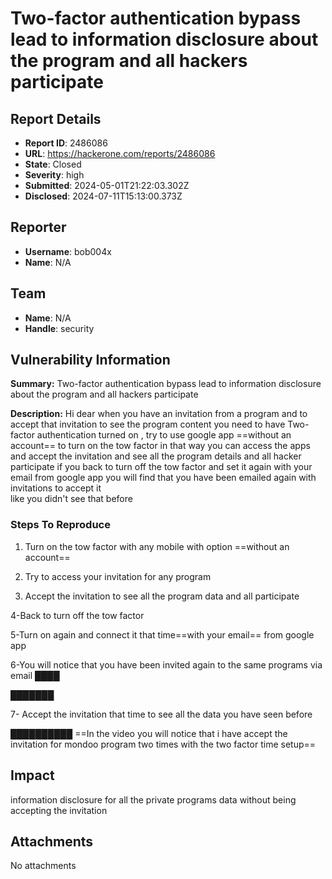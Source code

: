 # Two-factor authentication bypass lead to information disclosure about the program and all hackers participate

## Report Details
- **Report ID**: 2486086
- **URL**: https://hackerone.com/reports/2486086
- **State**: Closed
- **Severity**: high
- **Submitted**: 2024-05-01T21:22:03.302Z
- **Disclosed**: 2024-07-11T15:13:00.373Z

## Reporter
- **Username**: bob004x
- **Name**: N/A

## Team
- **Name**: N/A
- **Handle**: security

## Vulnerability Information
**Summary:**
Two-factor authentication bypass lead to information disclosure about the program and all hackers participate  

**Description:**
Hi dear
 when you have an invitation from a program and to accept that invitation to see the program content you need to have Two-factor authentication turned on , 
try to use google app ==without an account== to turn on the tow factor in that way you can access the apps and accept the invitation and see all the program details and all hacker participate 
if you back to turn off the tow factor and set it again with your email from google app  you will find that you have been emailed again with invitations to accept it   
 like you didn't see that before

### Steps To Reproduce

1. Turn on the tow factor with any mobile with option  ==without an account==

2. Try to access your invitation for any program  

3. Accept the invitation to see all the program data and all participate

4-Back to turn off  the  tow factor

5-Turn on again and connect it that time==with your email== from google app 

6-You will notice that you have been invited again to the same programs via email 
████

███████

7- Accept the invitation that time to see all the data you have seen before    



██████████
==In the video you will notice that i have accept the invitation for mondoo  program two times with the two factor time setup==

## Impact

information disclosure for all the private programs data without being accepting the invitation

## Attachments
No attachments
